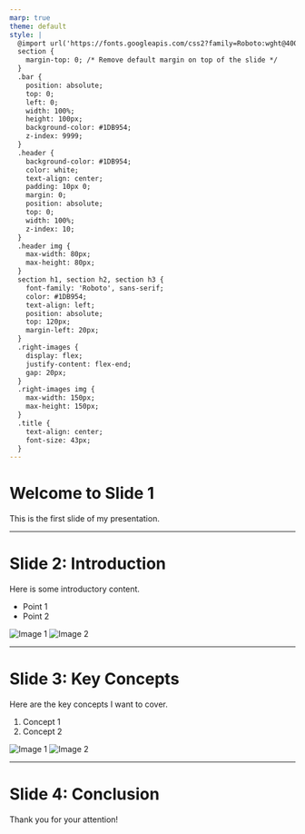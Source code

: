 ```yaml
---
marp: true
theme: default
style: |
  @import url('https://fonts.googleapis.com/css2?family=Roboto:wght@400;700&display=swap');
  section {
    margin-top: 0; /* Remove default margin on top of the slide */
  }
  .bar {
    position: absolute;
    top: 0;
    left: 0;
    width: 100%;
    height: 100px;
    background-color: #1DB954;
    z-index: 9999; 
  }
  .header {
    background-color: #1DB954; 
    color: white;
    text-align: center;
    padding: 10px 0;
    margin: 0;
    position: absolute;
    top: 0;
    width: 100%;
    z-index: 10;
  }
  .header img {
    max-width: 80px;
    max-height: 80px;
  }
  section h1, section h2, section h3 {
    font-family: 'Roboto', sans-serif;
    color: #1DB954; 
    text-align: left; 
    position: absolute; 
    top: 120px; 
    margin-left: 20px; 
  }
  .right-images {
    display: flex;
    justify-content: flex-end;
    gap: 20px; 
  }
  .right-images img {
    max-width: 150px;
    max-height: 150px;
  }
  .title {
    text-align: center;
    font-size: 43px;
  }
---
```


<div class="bar"></div>

# Welcome to Slide 1
This is the first slide of my presentation.

---
<div class="bar"></div>

# Slide 2: Introduction
Here is some introductory content.

- Point 1
- Point 2

<div class="right-images">
  <img src="image1.png" alt="Image 1"> <!-- First local image -->
  <img src="image2.png" alt="Image 2"> <!-- Second local image -->
</div>

---
<div class="bar"></div>

# Slide 3: Key Concepts
Here are the key concepts I want to cover.

1. Concept 1
2. Concept 2

<div class="right-images">
  <img src="image1.png" alt="Image 1"> <!-- First local image -->
  <img src="image2.png" alt="Image 2"> <!-- Second local image -->
</div>

---
<div class="bar"></div>

# Slide 4: Conclusion
Thank you for your attention!
